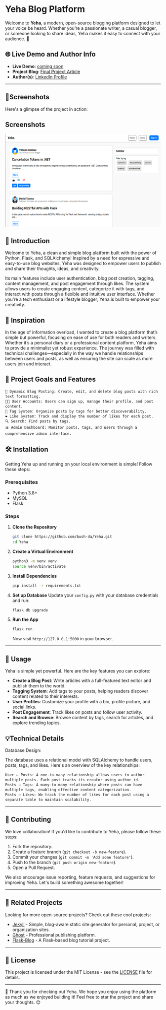 
# Yeha Blog Platform

Welcome to **Yeha**, a modern, open-source blogging platform designed to let your voice be heard. Whether you're a passionate writer, a casual blogger, or someone looking to share ideas, Yeha makes it easy to connect with your audience. 🚀

## 🌐 Live Demo and Author Info
- **Live Demo**: [coming soon](https://github.com/bush-da/Yeha)
- **Project Blog**: [Final Project Article](https://your-blog-article.com)
- **Author(s)**: [LinkedIn Profile](https://www.linkedin.com/in/daniel-tujuma-702454271)

---
## 📸Screenshots
Here's a glimpse of the project in action:
## Screenshots

<img src="./assets/screenshot.png" alt="Project Screenshot" width="550" height="300">

## 📖 Introduction

Welcome to Yeha, a clean and simple blog platform built with the power of Python, Flask, and SQLAlchemy! Inspired by a need for expressive and easy-to-use blog websites, Yeha was designed to empower users to publish and share their thoughts, ideas, and creativity.

Its main features include user authentication, blog post creation, tagging, content management, and post engagement through likes. The system allows users to create engaging content, categorize it with tags, and interact with posts through a flexible and intuitive user interface. Whether you're a tech enthusiast or a lifestyle blogger, Yeha is built to empower your creativity.

## 🌟 Inspiration

In the age of information overload, I wanted to create a blog platform that’s simple but powerful, focusing on ease of use for both readers and writers. Whether it’s a personal diary or a professional content platform, Yeha aims to provide a minimalist yet robust experience. The journey was filled with technical challenges—especially in the way we handle relationships between users and posts, as well as ensuring the site can scale as more users join and interact.

## 🎯 Project Goals and Features 

    📝 Dynamic Blog Posting: Create, edit, and delete blog posts with rich text formatting.
    🧑‍💻 User Accounts: Users can sign up, manage their profile, and post content.
    🔖 Tag System: Organize posts by tags for better discoverability.
    ❤️ Like System: Track and display the number of likes for each post.
    🔍 Search: Find posts by tags.
    📊 Admin Dashboard: Monitor posts, tags, and users through a comprehensive admin interface.

## 🛠️ Installation

Getting Yeha up and running on your local environment is simple! Follow these steps:

### Prerequisites
- Python 3.8+
- MySQL
- Flask

### Steps
1. **Clone the Repository**
   ```bash
   git clone https://github.com/bush-da/Yeha.git
   cd Yeha
   ```

2. **Create a Virtual Environment**
   ```bash
   python3 -m venv venv
   source venv/bin/activate
   ```

3. **Install Dependencies**
   ```bash
   pip install -r requirements.txt
   ```

4. **Set up Database**
   Update your `config.py` with your database credentials and run:
   ```bash
   flask db upgrade
   ```

5. **Run the App**
   ```bash
   flask run
   ```

   Now visit `http://127.0.0.1:5000` in your browser.

---

## 🚀 Usage

Yeha is simple yet powerful. Here are the key features you can explore:

- **Create a Blog Post**: Write articles with a full-featured text editor and publish them to the world.
- **Tagging System**: Add tags to your posts, helping readers discover content related to their interests.
- **User Profiles**: Customize your profile with a bio, profile picture, and social links.
- **Post Engagement**: Track likes on posts and follow user activity.
- **Search and Browse**: Browse content by tags, search for articles, and explore trending topics.


## 💡Technical Details 
Database Design:

The database uses a relational model with SQLAlchemy to handle users, posts, tags, and likes. Here's an overview of the key relationships:

    User ↔ Posts: A one-to-many relationship allows users to author multiple posts. Each post tracks its creator using author_id.
    Posts ↔ Tags: A many-to-many relationship where posts can have multiple tags, enabling effective content categorization.
    Posts ↔ Likes: We track the number of likes for each post using a separate table to maintain scalability.
---

## 🤝 Contributing

We love collaboration! If you'd like to contribute to Yeha, please follow these steps:

1. Fork the repository.
2. Create a feature branch (`git checkout -b new-feature`).
3. Commit your changes (`git commit -m 'Add some feature'`).
4. Push to the branch (`git push origin new-feature`).
5. Open a Pull Request.

We also encourage issue reporting, feature requests, and suggestions for improving Yeha. Let's build something awesome together!

---

## 🌟 Related Projects

Looking for more open-source projects? Check out these cool projects:

- [Jekyll](https://github.com/jekyll/jekyll) - Simple, blog-aware static site generator for personal, project, or organization sites.
- [Ghost](https://github.com/TryGhost/Ghost) - Professional publishing platform.
- [Flask-Blog](https://github.com/miguelgrinberg/microblog) - A Flask-based blog tutorial project.

---

## 📝 License

This project is licensed under the MIT License - see the [LICENSE](LICENSE) file for details.

---

👋 Thank you for checking out Yeha. We hope you enjoy using the platform as much as we enjoyed building it! Feel free to star the project and share your thoughts. 😊
